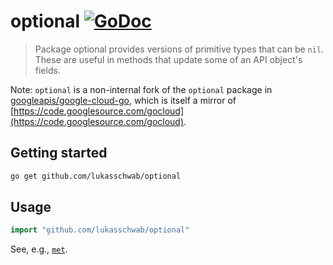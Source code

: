 # optional [![GoDoc](https://godoc.org/github.com/lukasschwab/optional?status.svg)](https://godoc.org/github.com/lukasschwab/optional)

> Package optional provides versions of primitive types that can be `nil`. These are useful in methods that update some of an API object's fields.

Note: `optional` is a non-internal fork of the `optional`  package in [googleapis/google-cloud-go](https://github.com/googleapis/google-cloud-go), which is itself a mirror of [https://code.googlesource.com/gocloud](https://code.googlesource.com/gocloud).

## Getting started

```sh
go get github.com/lukasschwab/optional
```

## Usage

``` go
import "github.com/lukasschwab/optional"
```

See, e.g., [`met`](https://github.com/lukasschwab/met).
